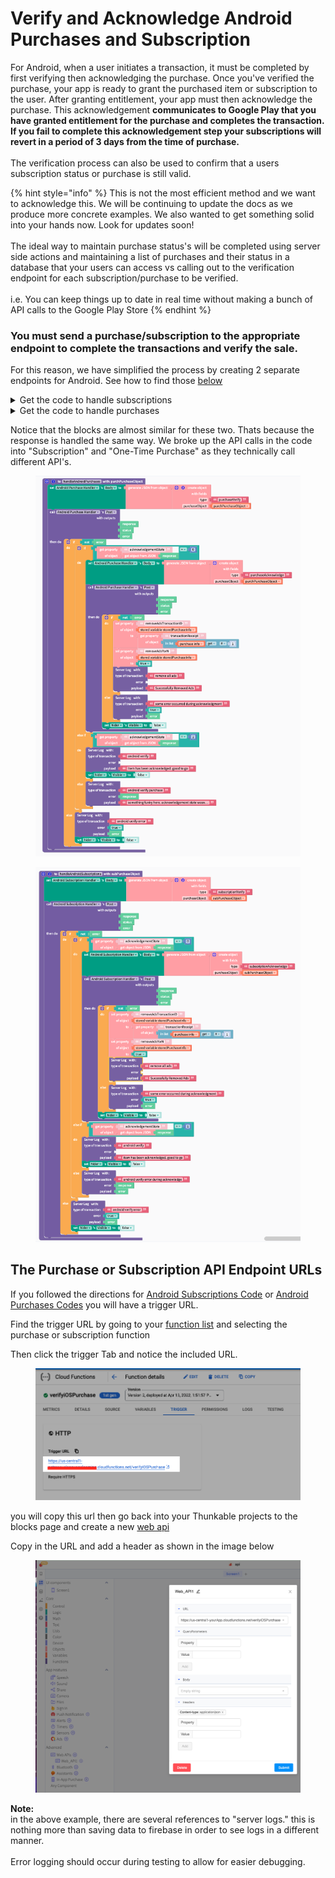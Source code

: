 # Verify and Acknowledge Android Purchases and Subscription

For Android, when a user initiates a transaction, it must be completed by first verifying then acknowledging the purchase. Once you've verified the purchase, your app is ready to grant the purchased item or subscription to the user. After granting entitlement, your app must then acknowledge the purchase. This acknowledgement **communicates to Google Play that you have granted entitlement for the purchase and completes the transaction. If you fail to complete this acknowledgement step your subscriptions will revert in a period of 3 days from the time of purchase.** \
\
The verification process can also be used to confirm that a users subscription status or purchase is still valid.

{% hint style="info" %}
This is not the most efficient method and we want to acknowledge this. We will be continuing to update the docs as we produce more concrete examples. We also wanted to get something solid into your hands now. Look for updates soon! \
\
The ideal way to maintain purchase status's will be completed using server side actions and maintaining a list of purchases and their status in a database that your users can access vs calling out to the verification endpoint for each subscription/purchase to be verified. \
\
i.e. You can keep things up to date in real time without making a bunch of API calls to the Google Play Store
{% endhint %}

### You must send a purchase/subscription to the appropriate endpoint to complete the transactions and verify the sale.&#x20;

For this reason, we have simplified the process by creating 2 separate endpoints for Android. See how to find those [below](verify-and-acknowledge-android-purchases-and-subscription.md#the-purchase-or-subscription-api-endpoint-urls)

<details>

<summary>Get the code to handle subscriptions</summary>

```
///subscription handler

const functions = require("firebase-functions");
const admin = require("firebase-admin");
const googleServiceAccountKey = require("./serviceAccount.json");
admin.initializeApp({
  credential: admin.credential.cert(googleServiceAccountKey),
});
const {google} = require("googleapis");
const axios = require("axios");

exports.androidSubscriptionHandler = functions.https.onRequest((request, response) => {

  // caputre the data from the request
  const {purchaseObject, type} = request.body;
  functions.logger.info("trying to handle " + type + " for the follow purchaseObject");
  functions.logger.info(JSON.stringify(purchaseObject));
  // get the token and subscription id from the request
  const purchaseToken = purchaseObject.purchaseToken;
  const subscriptionID = purchaseObject.productId;
  // set your package id
  const packageID = "edu.fit.my.jgibb2018.pob";

  const returnTheResponse = (data) => {
    functions.logger.log("returning the response" + JSON.stringify(data));
    response.status(200).send(data);
  };

  const acknowledgeSubscription = (err, tokens) => {
    functions.logger.info(`
    Attempting to acknowledge subscription ${subscriptionID}\n
    your access token for a manual retry ${tokens.access_token}\n
    your purchase object ${JSON.stringify(purchaseObject)}\n\n
    `);

    const config = {
      method: "post",
      url: `https://androidpublisher.googleapis.com/androidpublisher/v3/applications/${packageID}/purchases/subscriptions/${subscriptionID}/tokens/${purchaseToken}:acknowledge`,
      headers: {
        "Authorization": `Bearer ${tokens.access_token}`,
      },
    };
    functions.logger.info("acknowledge config" + JSON.stringify(config));
    axios(config)
        .then(function(r) {
          returnTheResponse("Your transaction has been completed");
        })
        .catch(function(e) {
          functions.logger.warn("an error occured while acknowledging the subscription");

          functions.logger.error(JSON.stringify({error: e}));

          returnTheResponse({error: e.data, status: e.status, message: e.message});
        });
  };

  const verifySubscription = (err, tokens) => {
    functions.logger.info("verify function");
    const config = {
      method: "get",
      url: `https://androidpublisher.googleapis.com/androidpublisher/v3/applications/${packageID}/purchases/subscriptions/${subscriptionID}/tokens/${purchaseToken}`,
      headers: {
        "Authorization": `Bearer ${tokens.access_token}`,
      },
    };
    functions.logger.info(config.url);
    axios(config)
        .then(function(r) {
          functions.logger.info("verify success" + JSON.stringify(r.data));
          returnTheResponse(r.data);
        })
        .catch(function(e) {
          returnTheResponse(JSON.stringify({error: e.data, status: e.status, message: e.message}));
        });
  };

  const getAccessToken = () => {
    const jwtClient = new google.auth.JWT(
        googleServiceAccountKey.client_email,
        null,
        googleServiceAccountKey.private_key,
        ["https://www.googleapis.com/auth/androidpublisher"],
        null,
    );
    try {
      if (type == "subscriptionAcknowledge") {
        jwtClient.authorize(acknowledgeSubscription);
      } else if (type == "subscriptionVerify") {
        jwtClient.authorize(verifySubscription);
      }
    } catch (error) {
      functions.logger.error(error);
      response.status(500).send("issue getting getting auth", JSON.stringify(error));
    }
  };

  getAccessToken();
  });
```



</details>

<details>

<summary>Get the code to handle purchases</summary>

```
///purchase handler
const functions = require("firebase-functions");
const admin = require("firebase-admin");
const googleServiceAccountKey = require("./serviceAccount.json");
admin.initializeApp({
  credential: admin.credential.cert(googleServiceAccountKey),
});
const {google} = require("googleapis");
const axios = require("axios");

exports.androidPurchaseHandler = functions.https.onRequest((request, response) => {
 
  const {purchaseObject, type} = request.body;
  // get the token and product id from the request
  const purchaseToken = purchaseObject.purchaseToken;
  const productId = purchaseObject.productId;
  functions.logger.info(`trying to handle ${type} for the follow ${JSON.stringify(purchaseObject)}`);
  // set your package id
  const packageID = "edu.fit.my.jgibb2018.pob";

  const returnTheResponse = (data) => {
    response.status(200).send(data);
  };

  const acknowledgePurchase = (err, tokens) => {
    functions.logger.info("acknowledging purchase");
    const config = {
      method: "post",
      url: `https://androidpublisher.googleapis.com/androidpublisher/v3/applications/${packageID}/purchases/products/${productId}/tokens/${purchaseToken}:acknowledge`,
      headers: {
        "Authorization": `Bearer ${tokens.access_token}`,
      },
    };

    axios(config)
        .then(function(r) {
          functions.logger.info("acknowledge success. returning ", JSON.stringify(r.data));

          returnTheResponse(r.data);
        })
        .catch(function(e) {
          returnTheResponse(JSON.stringify({error: e.data, status: e.status, message: e.message}));
        });
  };

  const verifyPurchase = (err, tokens) => {
    functions.logger.info("verifying purchase");
    const config = {
      method: "get",
      url: `https://androidpublisher.googleapis.com/androidpublisher/v3/applications/${packageID}/purchases/products/${productId}/tokens/${purchaseToken}`,
      headers: {
        "Authorization": `Bearer ${tokens.access_token}`,
      },
    };

    axios(config)
        .then(function(r) {
          functions.logger.info("verify success. returning ", JSON.stringify(r.data));
          returnTheResponse(r.data);
        })
        .catch(function(e) {
          returnTheResponse(JSON.stringify({error: e.data, status: e.status, message: e.message}));
        });
  };

  const getAccessToken = () => {
    const jwtClient = new google.auth.JWT(
        googleServiceAccountKey.client_email,
        null,
        googleServiceAccountKey.private_key,
        ["https://www.googleapis.com/auth/androidpublisher"],
        null,
    );
    try {
      functions.logger.info("type is ", type);
      if (type == "purchaseAcknowledge") {
        jwtClient.authorize(acknowledgePurchase);
      } else {
        jwtClient.authorize(verifyPurchase);
      }
    } catch (error) {
      functions.logger.log(error);
      response.status(500).send("getting auth", error);
    }
  };

  getAccessToken();
});


```

</details>

Notice that the blocks are almost similar for these two. Thats because the response is handled the same way. We broke up the API calls in the code into "Subscription" and "One-Time Purchase" as they technically call different API's.&#x20;

<div align="left">

<figure><img src="../.gitbook/assets/1.png" alt=""><figcaption></figcaption></figure>

</div>

<div align="left">

<figure><img src="../.gitbook/assets/2.png" alt=""><figcaption></figcaption></figure>

</div>

## The Purchase or Subscription API Endpoint URLs&#x20;

If you followed the directions for [Android Subscriptions Code](host-your-server-side-verification-code-on-firebase/setup-your-cloud-environment/android-subscriptions-code.md) or [Android Purchases Codes](host-your-server-side-verification-code-on-firebase/setup-your-cloud-environment/android-purchases-code.md) you will have a trigger URL.&#x20;

Find the trigger URL by going to your [function list](https://console.cloud.google.com/functions/list) and selecting the purchase or  subscription function&#x20;

Then click the trigger Tab and notice the included URL.&#x20;

<div align="left">

<figure><img src="../.gitbook/assets/3 (1) (2).png" alt=""><figcaption></figcaption></figure>

</div>

you will copy this url then go back into your Thunkable projects to the blocks page and create a new [web api](https://docs.thunkable.com/v/drag-and-drop/web-api)

Copy in the URL and add a header as shown in the image below

<div align="left">

<figure><img src="../.gitbook/assets/4 (3) (1).png" alt=""><figcaption></figcaption></figure>

</div>

**Note:** \
in the above example, there are several references to "server logs." this is nothing more than saving data to firebase in order to see logs in a different manner. \
\
Error logging should occur during testing to allow for easier debugging.&#x20;
